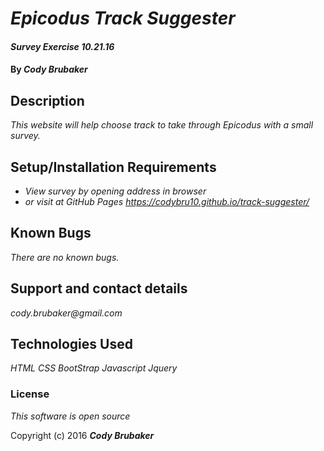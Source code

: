 # _Epicodus Track Suggester_

#### _Survey Exercise 10.21.16_

#### By _Cody Brubaker_

## Description

_This website will help choose track to take through Epicodus with a small survey._

## Setup/Installation Requirements

* _View survey by opening address in browser_
* _or visit at GitHub Pages https://codybru10.github.io/track-suggester/_

## Known Bugs

_There are no known bugs._

## Support and contact details

_cody.brubaker@gmail.com_

## Technologies Used

_HTML CSS BootStrap Javascript Jquery_

### License

*This software is open source*

Copyright (c) 2016 **_Cody Brubaker_**

